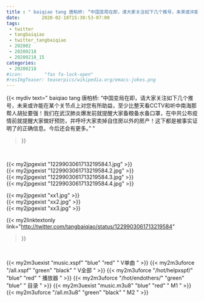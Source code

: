 ```yaml
---
title : " baiqiao tang 唐柏桥: “中国变局在即，请大家关注如下几个推号，未来或许能在某个关节点上对您有所助益，至少比整天看CCTV和听中南海那帮人胡扯要强！我们在武汉肺炎爆发前就提醒大家备粮备水备口罩，在中共公布疫情前就提醒大家做好预防，并呼吁大家卖掉自住房以外的房产！这下都是被事实证明了的正确信息。今后还会有更多。”  "
date:        2020-02-18T15:30:53-07:00
tags:
 - twitter
 - tangbaiqiao
 - twitter_tangbaiqiao
 - 202002
 - 20200218
 - 20200218_15
categories:
 - 20200218
#icon:        "fas fa-lock-open"
#resImgTeaser: teaserpics/wikipedia.org/emacs-jokes.png
---
```


{{< mydiv text=" baiqiao tang 唐柏桥: “中国变局在即，请大家关注如下几个推号，未来或许能在某个关节点上对您有所助益，至少比整天看CCTV和听中南海那帮人胡扯要强！我们在武汉肺炎爆发前就提醒大家备粮备水备口罩，在中共公布疫情前就提醒大家做好预防，并呼吁大家卖掉自住房以外的房产！这下都是被事实证明了的正确信息。今后还会有更多。”  "
>}}
<br>


 {{< my2jpgexist "1229903061713219584.1.jpg" >}}<br>  {{< my2jpgexist "1229903061713219584.2.jpg" >}}<br>  {{< my2jpgexist "1229903061713219584.3.jpg" >}}<br>  {{< my2jpgexist "1229903061713219584.4.jpg" >}}<br> 

{{< my2jpgexist "xx1.jpg" >}}<br>
{{< my2jpgexist "xx2.jpg" >}}<br>
{{< my2jpgexist "xx3.jpg" >}}<br>


{{< my2linktextonly link="http://twitter.com/tangbaiqiao/status/1229903061713219584"
>}}


<br>

{{< my2m3uexist "music.xspf"        "blue"   "red"    " V单曲 " >}} {{< my2m3uforce "/all.xspf"         "green"  "black"  " V全部 " >}} {{< my2m3uforce "/hot/helpxspf/"    "blue"   "red"    " 播放器 " >}} {{< my2m3uforce "/hot/endothers/"   "green"  "blue"   " 目录 " >}} {{< my2m3uexist "music.m3u8"        "blue"   "red"    " M1 " >}} {{< my2m3uforce "/all.m3u8"         "green"  "black"  " M2 " >}} 

